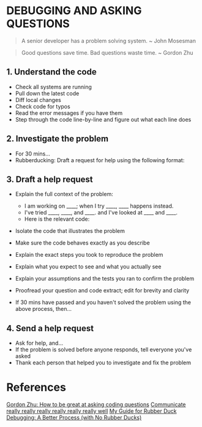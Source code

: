 # DEBUGGING AND ASKING QUESTIONS

> A senior developer has a problem solving system. ~ John Mosesman

> Good questions save time. Bad questions waste time. ~ Gordon Zhu

## 1. Understand the code

* Check all systems are running
* Pull down the latest code
* Diff local changes
* Check code for typos
* Read the error messages if you have them
* Step through the code line-by-line and figure out what each line does

## 2. Investigate the problem

* For 30 mins...
* Rubberducking: Draft a request for help using the following format:

## 3. Draft a help request

* Explain the full context of the problem:

    * I am working on ____; when I try ____, ____ happens instead.
    * I've tried ____, ____, and ____. and I've looked at ____ and ____.
    * Here is the relevant code:

* Isolate the code that illustrates the problem
* Make sure the code behaves exactly as you describe
* Explain the exact steps you took to reproduce the problem
* Explain what you expect to see and what you actually see
* Explain your assumptions and the tests you ran to confirm the problem
* Proofread your question and code extract; edit for brevity and clarity
* If 30 mins have passed and you haven't solved the problem using the above process, then...

## 4. Send a help request

* Ask for help, and...
* If the problem is solved before anyone responds, tell everyone you've asked
* Thank each person that helped you to investigate and fix the problem

# References
[Gordon Zhu: How to be great at asking coding questions](https://medium.com/@gordon_zhu/how-to-be-great-at-asking-questions-e37be04d0603)
[Communicate really really really really really really well](https://www.freecodecamp.org/news/how-to-become-an-astounding-junior-developer)
[My Guide for Rubber Duck Debugging: A Better Process (with No Rubber Ducks)](https://triplebyte.com/blog/my-guide-for-rubber-duck-debugging-a-better-process-with-no-rubber-ducks)